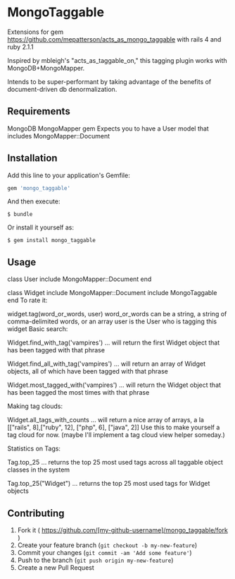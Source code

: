 # MongoTaggable
Extensions for gem https://github.com/mepatterson/acts_as_mongo_taggable with rails 4 and ruby 2.1.1

Inspired by mbleigh's "acts_as_taggable_on," this tagging plugin works with MongoDB+MongoMapper.

Intends to be super-performant by taking advantage of the benefits of document-driven db denormalization.

## Requirements
  MongoDB
  MongoMapper gem
  Expects you to have a User model that includes MongoMapper::Document

## Installation

Add this line to your application's Gemfile:

```ruby
gem 'mongo_taggable'
```

And then execute:

    $ bundle

Or install it yourself as:

    $ gem install mongo_taggable

## Usage

class User
  include MongoMapper::Document
end

class Widget
  include MongoMapper::Document
  include MongoTaggable
end
To rate it:

widget.tag(word_or_words, user)
word_or_words can be a string, a string of comma-delimited words, or an array
user is the User who is tagging this widget
Basic search:

Widget.find_with_tag('vampires')
... will return the first Widget object that has been tagged with that phrase

Widget.find_all_with_tag('vampires')
... will return an array of Widget objects, all of which have been tagged with that phrase

Widget.most_tagged_with('vampires')
... will return the Widget object that has been tagged the most times with that phrase

Making tag clouds:

Widget.all_tags_with_counts
... will return a nice array of arrays, a la [["rails", 8],["ruby", 12], ["php", 6], ["java", 2]] Use this to make yourself a tag cloud for now. (maybe I'll implement a tag cloud view helper someday.)

Statistics on Tags:

Tag.top_25
... returns the top 25 most used tags across all taggable object classes in the system

Tag.top_25("Widget")
... returns the top 25 most used tags for Widget objects

## Contributing

1. Fork it ( https://github.com/[my-github-username]/mongo_taggable/fork )
2. Create your feature branch (`git checkout -b my-new-feature`)
3. Commit your changes (`git commit -am 'Add some feature'`)
4. Push to the branch (`git push origin my-new-feature`)
5. Create a new Pull Request

